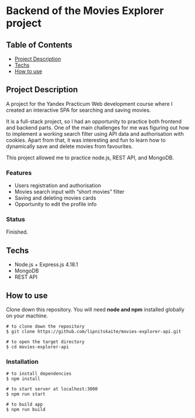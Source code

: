 # Backend of the Movies Explorer project

## Table of Contents

- [Project Description](#project-description)
- [Techs](#techs)
- [How to use](#how-to-use)

## Project Description

A project for the Yandex Practicum Web development course where I created an interactive SPA for searching and saving movies.<br>

It is a full-stack project, so I had an opportunity to practice both frontend and backend parts. One of the main challenges for me was figuring out how to implement a working search filter using API data and authorisation with cookies. Apart from that, it was interesting and fun to learn how to dynamically save and delete movies from favourites.<br>

This project allowed me to practice node.js, REST API, and MongoDB.<br>

### Features

- Users registration and authorisation
- Movies search input with “short movies” filter
- Saving and deleting movies cards
- Opportunity to edit the profile info

### Status

Finished.


## Techs  

- Node.js + Express.js 4.18.1
- MongoDB
- REST API<br>


## How to use

Clone down this repository. You will need **node and npm** installed globally on your machine.<br>

```
# to clone down the repository
$ git clone https://github.com/lipnitskaite/movies-explorer-api.git

# to open the target directory
$ cd movies-explorer-api
```

### Installation

```
# to install dependencies
$ npm install

# to start server at localhost:3000
$ npm run start

# to build app
$ npm run build
```
